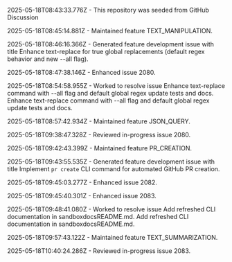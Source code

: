 2025-05-18T08:43:33.776Z - This repository was seeded from GitHub Discussion 

2025-05-18T08:45:14.881Z - Maintained feature TEXT_MANIPULATION.

2025-05-18T08:46:16.366Z - Generated feature development issue with title Enhance text-replace for true global replacements (default regex behavior and new --all flag).

2025-05-18T08:47:38.146Z - Enhanced issue 2080.

2025-05-18T08:54:58.955Z - Worked to resolve issue Enhance text-replace command with --all flag and default global regex update tests and docs. Enhance text-replace command with --all flag and default global regex update tests and docs.

2025-05-18T08:57:42.934Z - Maintained feature JSON_QUERY.

2025-05-18T09:38:47.328Z - Reviewed in-progress issue 2080.

2025-05-18T09:42:43.399Z - Maintained feature PR_CREATION.

2025-05-18T09:43:55.535Z - Generated feature development issue with title Implement `pr create` CLI command for automated GitHub PR creation.

2025-05-18T09:45:03.277Z - Enhanced issue 2082.

2025-05-18T09:45:40.301Z - Enhanced issue 2083.

2025-05-18T09:48:41.080Z - Worked to resolve issue Add refreshed CLI documentation in sandboxdocsREADME.md. Add refreshed CLI documentation in sandboxdocsREADME.md.

2025-05-18T09:57:43.122Z - Maintained feature TEXT_SUMMARIZATION.

2025-05-18T10:40:24.286Z - Reviewed in-progress issue 2083.

